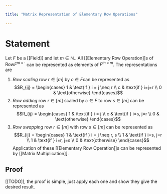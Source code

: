 ```yaml
---

title: "Matrix Representation of Elementary Row Operations"

---
```

# Statement
Let $F$ be a [[Field]] and let  $m \in \mathbb{N}$.. All [[Elementary Row Operation]]s of $\text{Row} F^{m \times \cdot}$ can be represented as elements of $F^{m \times m}$. The representations are
1. *Row scaling* row $r \in [m]$ by $c \in F$can be represented as $$R_{ij} = \begin{cases} 1  & \text{if } i = j \neq r  \\
c  & \text{if } i=j=r \\
0  & \text{otherwise} \end{cases}$$
2. *Row adding* row $r \in [m]$ scaled by $c \in F$ to row $s \in [m]$ can be represented as $$R_{ij} = \begin{cases} 1  & \text{if } i = j \\
c  & \text{if } i=s, j=r \\
0  & \text{otherwise} \end{cases}$$
3. *Row swapping* row $r \in [m]$ with row $s \in [m]$ can be represented as $$R_{ij} = \begin{cases} 1  & \text{if } i = j \neq r, s \\
1  & \text{if } i=s, j=r \\
1  & \text{if } i=r, j=s \\
0  &  \text{otherwise} \end{cases}$$
Application of these [[Elementary Row Operation]]s can be represented by [[Matrix Multiplication]].

## Proof
[[TODO]], the proof is simple, just apply each one and show they give the desired result.